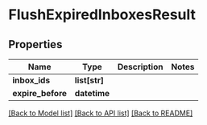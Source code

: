 # FlushExpiredInboxesResult

## Properties
Name | Type | Description | Notes
------------ | ------------- | ------------- | -------------
**inbox_ids** | **list[str]** |  | 
**expire_before** | **datetime** |  | 

[[Back to Model list]](../README#documentation-for-models) [[Back to API list]](../README#documentation-for-api-endpoints) [[Back to README]](../README)


